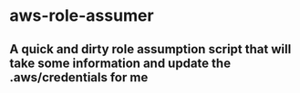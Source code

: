 # aws-role-assumer

## A quick and dirty role assumption script that will take some information and update the .aws/credentials for me
